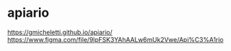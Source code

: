 # apiario
https://gmicheletti.github.io/apiario/
https://www.figma.com/file/9lpFSK3YAhAALw6mUk2Vwe/Api%C3%A1rio
